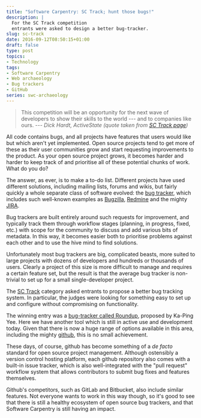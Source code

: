 ```yaml
---
title: "Software Carpentry: SC Track; hunt those bugs!"
description: |
  For the SC Track competition
  entrants were asked to design a better bug-tracker.
slug: sc-track
date: 2016-09-12T08:50:15+01:00
draft: false
type: post
topics:
- Technology
tags:
- Software Carpentry
- Web archaeology
- Bug trackers
- GitHub
series: swc-archaeology
---
```


> This competition will be an opportunity for the next wave of developers to show their skills to the world --- and to companies like ours.
> --- *Dick Hardt, ActiveState (quote taken from [SC Track page][SC Track])*

[SC Track]: https://web.archive.org/web/20071014042747/http://software-carpentry.com/sc_track/index.html

All code contains bugs,
and all projects have features that users would like
but which aren't yet implemented.
Open source projects tend to get more of these
as their user communities grow and start requesting improvements to the product.
As your open source project grows,
it becomes harder and harder to keep track of and prioritise
all of these potential chunks of work.
What do you do?

The answer, as ever,
is to make a to-do list.
Different projects have used different solutions,
including mailing lists, forums and wikis,
but fairly quickly a whole separate class of software evolved:
the [bug tracker][],
which includes such well-known examples as
[Bugzilla](https://www.bugzilla.org/),
[Redmine](http://www.redmine.org/)
and the mighty [JIRA](https://www.atlassian.com/software/jira).

[bug tracker]: https://en.wikipedia.org/wiki/Bug_tracking_system

Bug trackers are built entirely around such requests for improvement,
and typically track them through workflow stages
(planning, in progress, fixed, etc.)
with scope for the community to discuss and add various bits of metadata.
In this way,
it becomes easier both to prioritise problems against each other
and to use the hive mind to find solutions.

Unfortunately most bug trackers are big, complicated beasts,
more suited to large projects with dozens of developers and hundreds or thousands of users.
Clearly a project of this size
is more difficult to manage and requires a certain feature set,
but the result is that the average bug tracker
is non-trivial to set up for a small single-developer project.

The [SC Track][] category asked entrants to propose a better bug tracking system.
In particular,
the judges were looking for something
easy to set up and configure
without compromising on functionality.

The winning entry was a [bug-tracker called Roundup][Roundup],
proposed by Ka-Ping Yee.
Here we have another tool which is still in active use and development today.
Given that there is now a huge range of options available in this area,
including the mighty [github][],
this is no small achievement.

[Roundup]: http://roundup.sourceforge.net/index.html
[github]: https://github.com/

These days, of course,
github has become something of a *de facto* standard
for open source project management.
Although ostensibly a version control hosting platform,
each github repository also comes with
a built-in issue tracker,
which is also well-integrated with the "pull request" workflow system
that allows contributors to submit bug fixes and features themselves.

Github's competitors,
such as GitLab and Bitbucket,
also include similar features.
Not everyone wants to work in this way though,
so it's good to see that there is still a healthy ecosystem
of open source bug trackers,
and that Software Carpentry is still having an impact.
